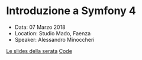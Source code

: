 # Introduzione a Symfony 4
- Data: 07 Marzo 2018 
- Location: Studio Mado, Faenza
- Speaker: Alessandro Minoccheri

[Le slides della serata](https://www.slideshare.net/AlessandroMinoccheri/symfony4)
[Code](https://github.com/AlessandroMinoccheri/symfony4-demo)
